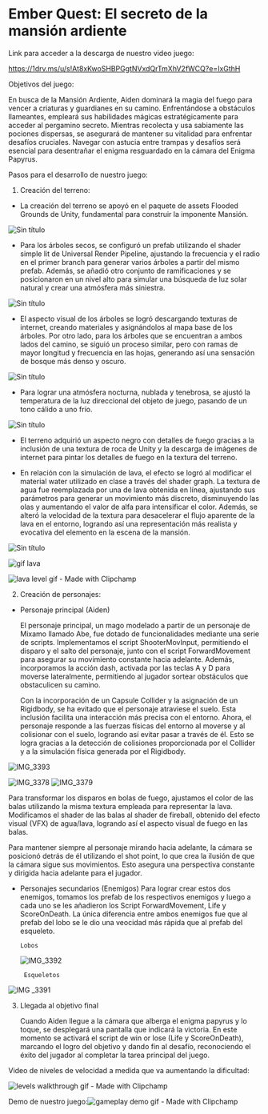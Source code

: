 # Ember Quest: El secreto de la mansión ardiente

Link para acceder a la descarga de nuestro video juego:

https://1drv.ms/u/s!At8xKwoSHBPGgtNVxdQrTmXhV2fWCQ?e=IxGthH

Objetivos del juego:

En busca de la Mansión Ardiente, Aiden dominará la magia del fuego para vencer a criaturas y guardianes en su camino. Enfrentándose a obstáculos llameantes, empleará sus habilidades mágicas estratégicamente para acceder al pergamino secreto. Mientras recolecta y usa sabiamente las pociones dispersas, se asegurará de mantener su vitalidad para enfrentar desafíos cruciales. Navegar con astucia entre trampas y desafíos será esencial para desentrañar el enigma resguardado en la cámara del Enigma Papyrus.

Pasos para el desarrollo de nuestro juego:

1.	Creación del terreno:
   
-	La creación del terreno se apoyó en el paquete de assets Flooded Grounds de Unity, fundamental para construir la imponente Mansión.
  
![Sin título](https://github.com/krivera65/ProyectoFinal/assets/143332773/8d4bd544-fe6d-44d6-b3ec-be19ad0040a5)

-	Para los árboles secos, se configuró un prefab utilizando el shader simple lit de Universal Render Pipeline, ajustando la frecuencia y el radio en el primer branch para generar varios árboles a partir del mismo prefab. Además, se añadió otro conjunto de ramificaciones y se posicionaron en un nivel alto para simular una búsqueda de luz solar natural y crear una atmósfera más siniestra.
  
![Sin título](https://github.com/krivera65/ProyectoFinal/assets/143332773/7e32ab53-ee56-4ecf-8cc3-4950da2e374b)

-	El aspecto visual de los árboles se logró descargando texturas de internet, creando materiales y asignándolos al mapa base de los árboles. Por otro lado, para los árboles que se encuentran a ambos lados del camino, se siguió un proceso similar, pero con ramas de mayor longitud y frecuencia en las hojas, generando así una sensación de bosque más denso y oscuro.

  ![Sin título](https://github.com/krivera65/ProyectoFinal/assets/143332773/e97aef01-0a15-4999-a872-af18e659fd36)

-	Para lograr una atmósfera nocturna, nublada y tenebrosa, se ajustó la temperatura de la luz direccional del objeto de juego, pasando de un tono cálido a uno frío.
  
![Sin título](https://github.com/krivera65/ProyectoFinal/assets/143332773/1a362d5d-c8ae-4a65-bda5-7454da6b9f63)

-	El terreno adquirió un aspecto negro con detalles de fuego gracias a la inclusión de una textura de roca de Unity y la descarga de imágenes de internet para pintar los detalles de fuego en la textura del terreno.

-	En relación con la simulación de lava, el efecto se logró al modificar el material water utilizado en clase a través del shader graph. La textura de agua fue reemplazada por una de lava obtenida en línea, ajustando sus parámetros para generar un movimiento más discreto, disminuyendo las olas y aumentando el valor de alfa para intensificar el color. Además, se alteró la velocidad de la textura para desacelerar el flujo aparente de la lava en el entorno, logrando así una representación más realista y evocativa del elemento en la escena de la mansión.
  
![Sin título](https://github.com/krivera65/ProyectoFinal/assets/143332773/b415aa2d-6e4a-43b4-89d7-55cdb793ec3c)

![gif lava](https://github.com/krivera65/ProyectoFinal/assets/143332773/1164cf81-66a9-40b3-8297-cc839589128c)

![lava level gif - Made with Clipchamp](https://github.com/krivera65/ProyectoFinal/assets/143332773/98be684c-a8a0-4f0d-85f4-6c121f7c453e)


2.	Creación de personajes:
 	
-	Personaje principal (Aiden)


      El personaje principal, un mago modelado a partir de un personaje de Mixamo llamado Abe, fue dotado de funcionalidades            mediante una serie de scripts. Implementamos el script ShooterMovInput, permitiendo el disparo y el salto del personaje,          junto con el script ForwardMovement para asegurar su movimiento constante hacia adelante. Además, incorporamos la acción          dash, activada por las teclas A y D para moverse lateralmente, permitiendo al jugador sortear obstáculos que obstaculicen         su camino.

      Con la incorporación de un Capsule Collider y la asignación de un Rigidbody, se ha evitado que el personaje atraviese el          suelo. Esta inclusión facilita una interacción más precisa con el entorno. Ahora, el personaje responde a las fuerzas             físicas del entorno al moverse y al colisionar con el suelo, logrando así evitar pasar a través de él. Esto se logra              gracias a la detección de colisiones proporcionada por el Collider y a la simulación física generada por el Rigidbody.

  ![IMG_3393](https://github.com/krivera65/ProyectoFinal/assets/143332773/cfb4bbfe-d780-4940-a9fb-c9819aaf891d)


![IMG_3378](https://github.com/krivera65/ProyectoFinal/assets/143332773/b3cc6071-2aa6-46bc-ac20-ee96848e7d7d)
![IMG_3379](https://github.com/krivera65/ProyectoFinal/assets/143332773/c7cbcaf3-49d2-4981-8a0a-acbb7c33696b)

Para transformar los disparos en bolas de fuego, ajustamos el color de las balas utilizando la misma textura empleada para        representar la lava. Modificamos el shader de las balas al shader de fireball, obtenido del efecto visual (VFX) de                agua/lava, logrando así el aspecto visual de fuego en las balas.

Para mantener siempre al personaje mirando hacia adelante, la cámara se posicionó detrás de él utilizando el shot point, lo       que crea la ilusión de que la cámara sigue sus movimientos. Esto asegura una perspectiva constante y dirigida hacia               adelante para el jugador.
  
-	Personajes secundarios (Enemigos)
Para lograr crear estos dos enemigos, tomamos los prefab de los respectivos enemigos y luego a cada uno se les añadieron los Script ForwardMovement, Life y ScoreOnDeath. La única diferencia entre ambos enemigos fue que al prefab del lobo se le dio una veocidad más rápida que al prefab del esqueleto.

        Lobos
 	![IMG_3392](https://github.com/krivera65/ProyectoFinal/assets/143332773/2b13fa9a-755f-4314-8637-ab9398b1d27b)

 	     Esqueletos
   ![IMG _3391](https://github.com/krivera65/ProyectoFinal/assets/143332773/87dc2bab-4383-4a74-a54c-c8e1012871fb)



3.	Llegada al objetivo final

    Cuando Aiden llegue a la cámara que alberga el enigma papyrus y lo toque, se desplegará una pantalla que indicará la           victoria. En este momento se activará el script de win or lose (Life y ScoreOnDeath), marcando el logro del objetivo y dando      fin al desafío, reconociendo el éxito del jugador al completar la tarea principal del juego.

Video de niveles de velocidad a medida que va aumentando la dificultad:

![levels walkthrough gif - Made with Clipchamp](https://github.com/krivera65/ProyectoFinal/assets/143332773/db6288b2-2b73-4f0a-9e95-ffc18ee015e0)



   Demo de nuestro juego:![gameplay demo gif - Made with Clipchamp](https://github.com/krivera65/ProyectoFinal/assets/143332773/e490cc3b-fa57-457e-8390-77c427923949)

